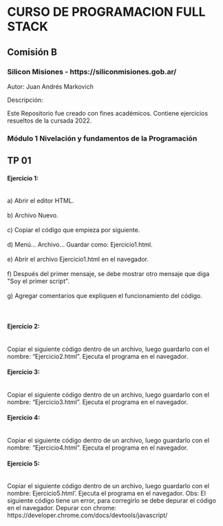 <h1>CURSO DE PROGRAMACION FULL STACK</h1>
<h2>Comisión B</h2>
<h3>Silicon Misiones - https://siliconmisiones.gob.ar/</h3>
<p>Autor: Juan Andrés Markovich</p>
<p>Descripción:</p>
<p>Este Repositorio fue creado con fines académicos. Contiene ejercicios resueltos de la cursada 2022.</p>
<p></p>
<h3>Módulo 1 Nivelación y fundamentos de la Programación</h3>
<h2>TP 01</h2>
<h4>Ejercicio 1:</h4>
<br>a) Abrir el editor HTML.</br>
<br>b) Archivo Nuevo.</br>
<br>c) Copiar el código que empieza por siguiente.</br>
<br>d) Menú... Archivo... Guardar como: Ejercicio1.html.</br>
<br>e) Abrir el archivo Ejercicio1.html en el navegador.</br>
<br>f) Después del primer mensaje, se debe mostrar otro mensaje que diga "Soy el primer script".</br>
<br>g) Agregar comentarios que expliquen el funcionamiento del código.</br>
<br></br>
<h4>Ejercicio 2:</h4>
<br>Copiar el siguiente código dentro de un archivo, luego guardarlo con el nombre: “Ejercicio2.html”. Ejecuta el programa en el navegador.</br>
<h4>Ejercicio 3:</h4>
<br>Copiar el siguiente código dentro de un archivo, luego guardarlo con el nombre: “Ejercicio3.html”. Ejecuta el programa en el navegador.</br>
<h4>Ejercicio 4:</h4>
<br>Copiar el siguiente código dentro de un archivo, luego guardarlo con el nombre: “Ejercicio4.html”. Ejecuta el programa en el navegador.</br>
<h4>Ejercicio 5:</h4>
<br>Copiar el siguiente código dentro de un archivo, luego guardarlo con el nombre: Ejercicio5.html’. Ejecuta el programa en el navegador. Obs: El siguiente código tiene un error, para corregirlo se debe depurar el código en el navegador. Depurar con chrome: https://developer.chrome.com/docs/devtools/javascript/</br>
